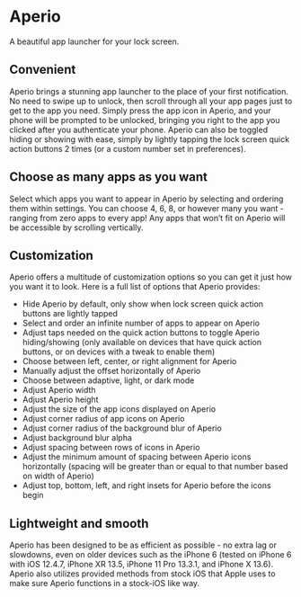 # Aperio
A beautiful app launcher for your lock screen.

## Convenient 

Aperio brings a stunning app launcher to the place of your first notification. No need to swipe up to unlock, then scroll through all your app pages just to get to the app you need. Simply press the app icon in Aperio, and your phone will be prompted to be unlocked, bringing you right to the app you clicked after you authenticate your phone. Aperio can also be toggled hiding or showing with ease, simply by lightly tapping the lock screen quick action buttons 2 times (or a custom number set in preferences).

## Choose as many apps as you want

Select which apps you want to appear in Aperio by selecting and ordering them within settings. You can choose 4, 6, 8, or however many you want - ranging from zero apps to every app! Any apps that won’t fit on Aperio will be accessible by scrolling vertically. 

## Customization

Aperio offers a multitude of customization options so you can get it just how you want it to look. Here is a full list of options that Aperio provides:
- Hide Aperio by default, only show when lock screen quick action buttons are lightly tapped
-  Select and order an infinite number of apps to appear on Aperio
-  Adjust taps needed on the quick action buttons to toggle Aperio hiding/showing (only available on devices that have quick action buttons, or on devices with a tweak to enable them)
-  Choose between left, center, or right alignment for Aperio
-  Manually adjust the offset horizontally of Aperio
-  Choose between adaptive, light, or dark mode
-  Adjust Aperio width
-  Adjust Aperio height
-  Adjust the size of the app icons displayed on Aperio 
-  Adjust corner radius of app icons on Aperio 
-  Adjust corner radius of the background blur of Aperio 
-  Adjust background blur alpha
-  Adjust spacing between rows of icons in Aperio
-  Adjust the minimum amount of spacing between Aperio icons horizontally (spacing will be greater than or equal to that number based on width of Aperio)
-  Adjust top, bottom, left, and right insets for Aperio before the icons begin

## Lightweight and smooth

Aperio has been designed to be as efficient as possible - no extra lag or slowdowns, even on older devices such as the iPhone 6 (tested on iPhone 6 with iOS 12.4.7, iPhone XR 13.5, iPhone 11 Pro 13.3.1, and iPhone X 13.6). Aperio also utilizes provided methods from stock iOS that Apple uses to make sure Aperio functions in a stock-iOS like way.
